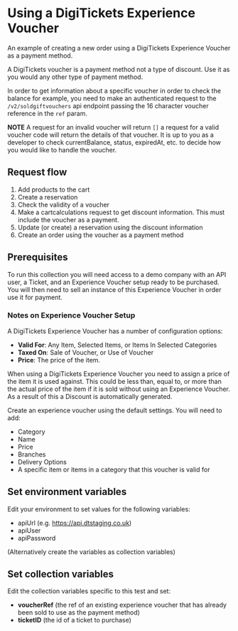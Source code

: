 # Using a DigiTickets Experience Voucher

An example of creating a new order using a DigiTickets Experience Voucher as a payment method.

A DigiTickets voucher is a payment method not a type of discount. Use it as you would any other type of payment method. 

In order to get information about a specific voucher in order to check the balance for example, you need to make an authenticated request to the `/v2/soldgiftvouchers` api endpoint passing the 16 character voucher reference in the `ref` param.

**NOTE** A request for an invalid voucher will return `[]` a request for a valid voucher code will return the details of that voucher. It is up to you as a developer to check currentBalance, status, expiredAt, etc. to decide how you would like to handle the voucher.

## Request flow

1. Add products to the cart
2. Create a reservation
3. Check the validity of a voucher
4. Make a cartcalculations request to get discount information. This must include the voucher as a payment.
5. Update (or create) a reservation using the discount information
6. Create an order using the voucher as a payment method

## Prerequisites

To run this collection you will need access to a demo company with an API user, a Ticket, and an Experience Voucher setup ready to be purchased. You will then need to sell an instance of this Experience Voucher in order use it for payment.

### Notes on Experience Voucher Setup

A DigiTickets Experience Voucher has a number of configuration options:

- **Valid For**: Any Item, Selected Items, or Items In Selected Categories
- **Taxed On**: Sale of Voucher, or Use of Voucher
- **Price**: The price of the item.

When using a DigiTickets Experience Voucher you need to assign a price of the item it is used against. This could be less than, equal to, or more than the actual price of the item if it is sold without using an Experience Voucher. As a result of this a Discount is automatically generated.

Create an experience voucher using the default settings. You will need to add:

- Category
- Name
- Price
- Branches
- Delivery Options
- A specific item or items in a category that this voucher is valid for



## Set environment variables

Edit your environment to set values for the following variables: 

- apiUrl (e.g. https://api.dtstaging.co.uk)
- apiUser
- apiPassword

(Alternatively create the variables as collection variables)

## Set collection variables

Edit the collection variables specific to this test and set:

- **voucherRef** (the ref of an existing experience voucher that has already been sold to use as the payment method)
- **ticketID** (the id of a ticket to purchase)
